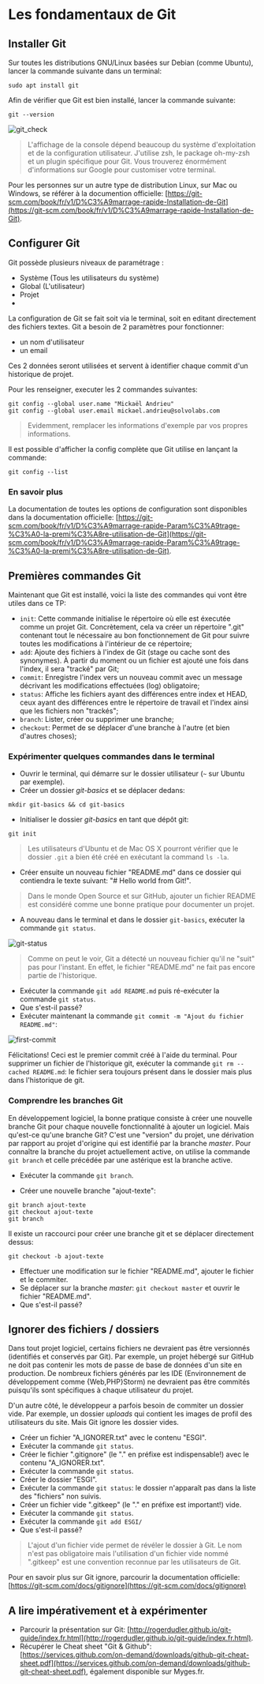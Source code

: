 # Les fondamentaux de Git

## Installer Git

Sur toutes les distributions GNU/Linux basées sur Debian (comme Ubuntu), lancer la commande suivante dans un terminal:

```
sudo apt install git
```

Afin de vérifier que Git est bien installé, lancer la commande suivante:

```
git --version
```

![git_check](https://user-images.githubusercontent.com/1247388/31517355-f2b094d4-af9b-11e7-912b-2d7e390d818d.png)

> L'affichage de la console dépend beaucoup du système d'exploitation et de la configuration utilisateur. J'utilise zsh, le package oh-my-zsh et un plugin spécifique pour Git. Vous trouverez énormément d'informations sur Google pour customiser votre terminal.

Pour les personnes sur un autre type de distribution Linux, sur Mac ou Windows, se référer à la documention officielle: [https://git-scm.com/book/fr/v1/D%C3%A9marrage-rapide-Installation-de-Git](https://git-scm.com/book/fr/v1/D%C3%A9marrage-rapide-Installation-de-Git).


## Configurer Git

Git possède plusieurs niveaux de paramétrage :

- Système (Tous les utilisateurs du système)
- Global (L'utilisateur)
- Projet
- 
La configuration de Git se fait soit via le terminal, soit en editant directement des fichiers textes. Git a besoin de 2 paramètres pour fonctionner:

- un nom d'utilisateur
- un email

Ces 2 données seront utilisées et servent à identifier chaque commit d'un historique de projet.

Pour les renseigner, executer les 2 commandes suivantes:

```
git config --global user.name "Mickaël Andrieu"
git config --global user.email mickael.andrieu@solvolabs.com
```

> Evidemment, remplacer les informations d'exemple par vos propres informations.

Il est possible d'afficher la config complète que Git utilise en lançant la commande:

```
git config --list
```

### En savoir plus

La documentation de toutes les options de configuration sont disponibles dans la documentation officielle: [https://git-scm.com/book/fr/v1/D%C3%A9marrage-rapide-Param%C3%A9trage-%C3%A0-la-premi%C3%A8re-utilisation-de-Git](https://git-scm.com/book/fr/v1/D%C3%A9marrage-rapide-Param%C3%A9trage-%C3%A0-la-premi%C3%A8re-utilisation-de-Git).


## Premières commandes Git

Maintenant que Git est installé, voici la liste des commandes qui vont être utiles dans ce TP:

- `init`: Cette commande initialise le répertoire où elle est éxecutée comme un projet Git. Concrètement, cela va créer un répertoire ".git" contenant tout le nécessaire au bon fonctionnement de Git pour suivre toutes les modifications à l'intérieur de ce répertoire;
- `add`: Ajoute des fichiers à l'index de Git (stage ou cache sont des synonymes). À partir du moment ou un fichier est ajouté une fois dans l'index, il sera "tracké" par Git;
- `commit`: Enregistre l'index vers un nouveau commit avec un message décrivant les modifications effectuées (log) obligatoire;
- `status`: Affiche les fichiers ayant des différences entre index et HEAD, ceux ayant des différences entre le répertoire de travail et l'index ainsi que les fichiers non "trackés";
- `branch`: Lister, créer ou supprimer une branche;
- `checkout`: Permet de se déplacer d'une branche à l'autre (et bien d'autres choses);

### Expérimenter quelques commandes dans le terminal

* Ouvrir le terminal, qui démarre sur le dossier utilisateur (`~` sur Ubuntu par exemple).
* Créer un dossier *git-basics* et se déplacer dedans:

```
mkdir git-basics && cd git-basics
```

* Initialiser le dossier *git-basics* en tant que dépôt git:

```
git init
```

> Les utilisateurs d'Ubuntu et de Mac OS X pourront vérifier que le dossier `.git` a bien été créé en exécutant la command `ls -la`.

* Créer ensuite un nouveau fichier "README.md" dans ce dossier qui contiendra le texte suivant: "# Hello world from Git!".

> Dans le monde Open Source et sur GitHub, ajouter un fichier README est considéré comme une bonne pratique pour documenter un projet.

* A nouveau dans le terminal et dans le dossier `git-basics`, exécuter la commande `git status`.

![git-status](https://user-images.githubusercontent.com/1247388/31518761-8ff68f74-afa0-11e7-9954-346407bdf216.png)

> Comme on peut le voir, Git a détecté un nouveau fichier qu'il ne "suit" pas pour l'instant. En effet, le fichier "README.md" ne fait pas encore partie de l'historique.

* Exécuter la commande `git add README.md` puis ré-exécuter la commande `git status`.
* Que s'est-il passé?
* Exécuter maintenant la commande `git commit -m "Ajout du fichier README.md"`:

![first-commit](https://user-images.githubusercontent.com/1247388/31519062-76042a6c-afa1-11e7-8f8e-bccff4b0f509.png)

Félicitations! Ceci est le premier commit créé à l'aide du terminal. Pour supprimer un fichier de l'historique git, exécuter la commande `git rm --cached README.md`: le fichier sera toujours présent dans le dossier mais plus dans l'historique de git.

### Comprendre les branches Git

En développement logiciel, la bonne pratique consiste à créer une nouvelle branche Git pour chaque nouvelle fonctionnalité à ajouter un logiciel.
Mais qu'est-ce qu'une branche Git? C'est une "version" du projet, une dérivation par rapport au projet d'origine qui est identifié par la branche *master*.
Pour connaître la branche du projet actuellement active, on utilise la commande `git branch` et celle précédée par une astérique est la branche active.

* Exécuter la commande `git branch`.

* Créer une nouvelle branche "ajout-texte":

```
git branch ajout-texte
git checkout ajout-texte
git branch
```

Il existe un raccourci pour créer une branche git et se déplacer directement dessus: 
 ```
 git checkout -b ajout-texte
 ```
 
 * Effectuer une modification sur le fichier "README.md", ajouter le fichier et le commiter.
 * Se déplacer sur la branche *master*: `git checkout master` et ouvrir le fichier "README.md".
 * Que s'est-il passé?
 
## Ignorer des fichiers / dossiers

Dans tout projet logiciel, certains fichiers ne devraient pas être versionnés (identifiés et conservés par Git). Par exemple, un projet hébergé sur GitHub ne doit pas contenir les mots de passe de base de données d'un site en production. De nombreux fichiers générés par les IDE (Environnement de développement comme {Web,PHP}Storm) ne devraient pas être commités puisqu'ils sont spécifiques à chaque utilisateur du projet.

D'un autre côté, le développeur a parfois besoin de commiter un dossier vide. Par exemple, un dossier *uploads* qui contient les images de profil des utilisateurs du site. Mais Git ignore les dossier vides.

* Créer un fichier "A_IGNORER.txt" avec le contenu "ESGI".
* Exécuter la commande `git status`.
* Créer le fichier ".gitignore" (le "." en préfixe est indispensable!) avec le contenu "A_IGNORER.txt".
* Exécuter la commande `git status`.
* Créer le dossier "ESGI".
* Exécuter la commande `git status`: le dossier n'apparaît pas dans la liste des "fichiers" non suivis.
* Créer un fichier vide ".gitkeep" (le "." en préfixe est important!) vide.
* Exécuter la commande `git status`.
* Exécuter la commande `git add ESGI/`
* Que s'est-il passé?

> L'ajout d'un fichier vide permet de révéler le dossier à Git. Le nom n'est pas obligatoire mais l'utilisation d'un fichier vide nommé ".gitkeep" est une convention reconnue par les utilisateurs de Git.

Pour en savoir plus sur Git ignore, parcourir la documentation officielle: [https://git-scm.com/docs/gitignore](https://git-scm.com/docs/gitignore) 

## A lire impérativement et à expérimenter

* Parcourir la présentation sur Git: [http://rogerdudler.github.io/git-guide/index.fr.html](http://rogerdudler.github.io/git-guide/index.fr.html).
* Récupérer le Cheat sheet "Git & Github": [https://services.github.com/on-demand/downloads/github-git-cheat-sheet.pdf](https://services.github.com/on-demand/downloads/github-git-cheat-sheet.pdf), également disponible sur Myges.fr.
